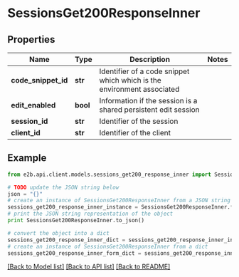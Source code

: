 # SessionsGet200ResponseInner


## Properties
Name | Type | Description | Notes
------------ | ------------- | ------------- | -------------
**code_snippet_id** | **str** | Identifier of a code snippet which which is the environment associated | 
**edit_enabled** | **bool** | Information if the session is a shared persistent edit session | 
**session_id** | **str** | Identifier of the session | 
**client_id** | **str** | Identifier of the client | 

## Example

```python
from e2b.api.client.models.sessions_get200_response_inner import SessionsGet200ResponseInner

# TODO update the JSON string below
json = "{}"
# create an instance of SessionsGet200ResponseInner from a JSON string
sessions_get200_response_inner_instance = SessionsGet200ResponseInner.from_json(json)
# print the JSON string representation of the object
print SessionsGet200ResponseInner.to_json()

# convert the object into a dict
sessions_get200_response_inner_dict = sessions_get200_response_inner_instance.to_dict()
# create an instance of SessionsGet200ResponseInner from a dict
sessions_get200_response_inner_form_dict = sessions_get200_response_inner.from_dict(sessions_get200_response_inner_dict)
```
[[Back to Model list]](../README.md#documentation-for-models) [[Back to API list]](../README.md#documentation-for-api-endpoints) [[Back to README]](../README.md)


